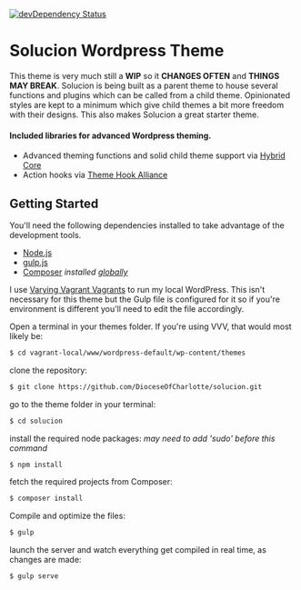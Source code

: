 [![devDependency Status](https://david-dm.org/m-e-h/solucion/dev-status.svg)](https://david-dm.org/m-e-h/solucion#info=devDependencies)
# Solucion Wordpress Theme

This theme is very much still a **WIP** so it **CHANGES OFTEN** and **THINGS MAY BREAK**.
Solucion is being built as a parent theme to house several functions and plugins which can be called from a child theme.
Opinionated styles are kept to a minimum which give child themes a bit more freedom with their designs. This also makes Solucion a great starter theme.



#### Included libraries for advanced Wordpress theming.
- Advanced theming functions and solid child theme support via [Hybrid Core](http://themehybrid.com/hybrid-core)
- Action hooks via [Theme Hook Alliance](https://github.com/zamoose/themehookalliance)

## Getting Started
You'll need the following dependencies installed to take advantage of the development tools.

* [Node.js](https://nodejs.org)
* [gulp.js](http://gulpjs.com)
* [Composer](https://getcomposer.org) *installed [globally](https://getcomposer.org/doc/00-intro.md#globally)*

I use [Varying Vagrant Vagrants](https://github.com/Varying-Vagrant-Vagrants/VVV) to run my local WordPress. This isn't necessary for this theme but the Gulp file is configured for it so if you're environment is different you'll need to edit the file accordingly.


Open a terminal in your themes folder.
If you're using VVV, that would most likely be:
```sh
$ cd vagrant-local/www/wordpress-default/wp-content/themes
```
clone the repository:
```sh
$ git clone https://github.com/DioceseOfCharlotte/solucion.git
```
go to the theme folder in your terminal:
```sh
$ cd solucion
```
install the required node packages: *may need to add 'sudo' before this command*
```sh
$ npm install
```
fetch the required projects from Composer:
```sh
$ composer install
```
Compile and optimize the files:
```sh
$ gulp
```
launch the server and watch everything get compiled in real time, as changes are made:
```sh
$ gulp serve
```
